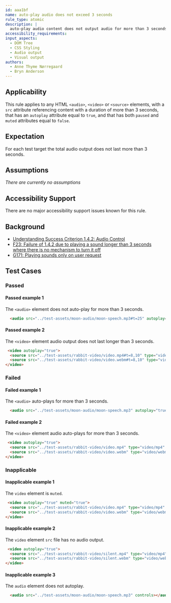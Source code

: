 ```yaml
---
id: aaa1bf
name: auto-play audio does not exceed 3 seconds
rule_type: atomic
description: |
  auto-play audio content does not output audio for more than 3 seconds
accessibility_requirements:
input_aspects:
  - DOM Tree
  - CSS Styling
  - Audio output
  - Visual output
authors:
  - Anne Thyme Nørregaard
  - Bryn Anderson
---
```


## Applicability

This rule applies to any HTML `<audio>`, `<video>` or `<source>` elements, with a `src` attribute referencing content with a duration of more than 3 seconds, that has an `autoplay` attribute equal to `true`, and that has both `paused` and `muted` attributes equal to `false`.

## Expectation

For each test target the total audio output does not last more than 3 seconds.
 
## Assumptions

*There are currently no assumptions*

## Accessibility Support

There are no major accessibility support issues known for this rule.

## Background

- [Understanding Success Criterion 1.4.2: Audio Control](https://www.w3.org/WAI/WCAG21/Understanding/audio-control.html)
- [F23: Failure of 1.4.2 due to playing a sound longer than 3 seconds where there is no mechanism to turn it off](https://www.w3.org/WAI/WCAG21/Techniques/failures/F23)
- [G171: Playing sounds only on user request](https://www.w3.org/WAI/WCAG21/Techniques/general/G171)

## Test Cases

### Passed

#### Passed example 1

The `<audio>` element does not auto-play for more than 3 seconds.

``` html
  <audio src="../test-assets/moon-audio/moon-speech.mp3#t=25" autoplay="true"></audio>
```

#### Passed example 2

The `<video>` element audio output does not last longer than 3 seconds.

``` html
 <video autoplay="true">
  <source src="../test-assets/rabbit-video/video.mp4#t=8,10" type="video/mp4" />
  <source src="../test-assets/rabbit-video/video.webm#t=8,10" type="video/webm" />
</video>
```

### Failed

#### Failed example 1

The `<audio>` auto-plays for more than 3 seconds.

``` html
  <audio src="../test-assets/moon-audio/moon-speech.mp3" autoplay="true" controls></audio>
```

#### Failed example 2

The `<video>` element audio auto-plays for more than 3 seconds.

``` html
 <video autoplay="true">
  <source src="../test-assets/rabbit-video/video.mp4" type="video/mp4" />
  <source src="../test-assets/rabbit-video/video.webm" type="video/webm" />
</video>
```

### Inapplicable

#### Inapplicable example 1

The `video` element is `muted`.

``` html
 <video autoplay="true" muted="true">
  <source src="../test-assets/rabbit-video/video.mp4" type="video/mp4" />
  <source src="../test-assets/rabbit-video/video.webm" type="video/webm" />
</video>
```

#### Inapplicable example 2

The `video` element `src` file has no audio output.

``` html
 <video autoplay="true">
  <source src="../test-assets/rabbit-video/silent.mp4" type="video/mp4" />
  <source src="../test-assets/rabbit-video/silent.webm" type="video/webm" />
</video>
```

#### Inapplicable example 3

The `audio` element does not autoplay.

``` html
  <audio src="../test-assets/moon-audio/moon-speech.mp3" controls></audio>
```
